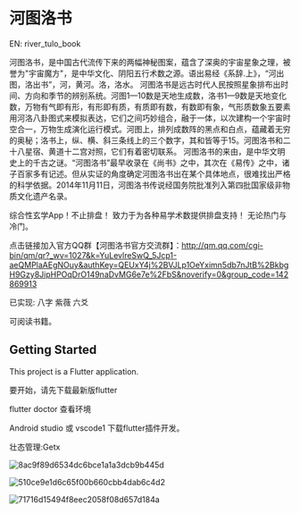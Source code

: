 # 河图洛书 
EN: river_tulo_book 

河图洛书，是中国古代流传下来的两幅神秘图案，蕴含了深奥的宇宙星象之理，被誉为"宇宙魔方"，是中华文化、阴阳五行术数之源。语出易经《系辞.上》，“河出图，洛出书”，河，黄河。洛，洛水。 
河图洛书是远古时代人民按照星象排布出时间、方向和季节的辨别系统。河图1—10数是天地生成数，洛书1—9数是天地变化数，万物有气即有形，有形即有质，有质即有数，有数即有象，气形质数象五要素用河洛八卦图式来模拟表达，它们之间巧妙组合，融于一体，以次建构一个宇宙时空合一，万物生成演化运行模式。河图上，排列成数阵的黑点和白点，蕴藏着无穷的奥秘；洛书上，纵、横、斜三条线上的三个数字，其和皆等于15。河图洛书和二十八星宿、黄道十二宫对照，它们有着密切联系。
河图洛书的来由，是中华文明史上的千古之谜。“河图洛书”最早收录在《尚书》之中，其次在《易传》之中，诸子百家多有记述。但从实证的角度确定河图洛书出在某个具体地点，很难找出严格的科学依据。2014年11月11日，河图洛书传说经国务院批准列入第四批国家级非物质文化遗产名录。

综合性玄学App！不止排盘！
致力于为各种易学术数提供排盘支持！
无论热门与冷门。

点击链接加入官方QQ群【河图洛书官方交流群】：http://qm.qq.com/cgi-bin/qm/qr?_wv=1027&k=YuLevlreSwQ_5Jcp1-aeQMPlaAEgNOuy&authKey=QEUxY4j%2BVJLp1OeYximn5db7nJtB%2BkbgH9Gzy8JipHPOqDrO149naDvMG6e7e%2FbS&noverify=0&group_code=142869913

已实现:
八字
紫薇
六爻

可阅读书籍。

## Getting Started

This project is a Flutter application.

要开始，请先下载最新版flutter 

flutter doctor 查看环境

Android studio 或 vscode1 下载flutter插件开发。

壮态管理:Getx


![8ac9f89d6534dc6bce1a1a3dcb9b445d](https://github.com/user-attachments/assets/48932e88-15c5-4484-a9de-d7dd5789b79f)

![510ce9e1d6c65f00b660cbb4dab6c4d2](https://github.com/user-attachments/assets/d9a1ecf4-f029-4f13-a524-d4866678dbc5)

![71716d15494f8eec2058f08d657d184a](https://github.com/user-attachments/assets/1294ba35-53db-467c-a80f-02cd946415d3)



